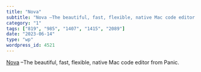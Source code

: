 ```yaml
---
title: "Nova"
subtitle: "Nova –The beautiful, fast, flexible, native Mac code editor from Panic."
category: "1"
tags: ["819", "985", "1407", "1415", "2089"]
date: "2023-06-14"
type: "wp"
wordpress_id: 4521
---
```

[ Nova](https://nova.app/) –The beautiful, fast, flexible, native Mac code editor from Panic.
